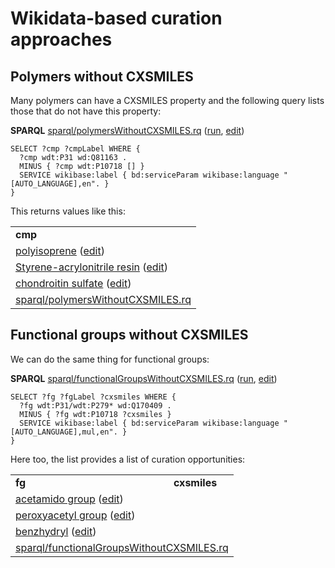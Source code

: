 # Wikidata-based curation approaches

## Polymers without CXSMILES

Many polymers can have a CXSMILES property and the following query lists those that do not
have this property:

**SPARQL** [sparql/polymersWithoutCXSMILES.rq](sparql/polymersWithoutCXSMILES.code.html) ([run](https://query.wikidata.org/embed.html#SELECT%20%3Fcmp%20%3FcmpLabel%20WHERE%20%7B%0A%20%20%3Fcmp%20wdt%3AP31%20wd%3AQ81163%20.%0A%20%20MINUS%20%7B%20%3Fcmp%20wdt%3AP10718%20%5B%5D%20%7D%0A%20%20SERVICE%20wikibase%3Alabel%20%7B%20bd%3AserviceParam%20wikibase%3Alanguage%20%22%5BAUTO_LANGUAGE%5D%2Cen%22.%20%7D%0A%7D%0A), [edit](https://query.wikidata.org/#SELECT%20%3Fcmp%20%3FcmpLabel%20WHERE%20%7B%0A%20%20%3Fcmp%20wdt%3AP31%20wd%3AQ81163%20.%0A%20%20MINUS%20%7B%20%3Fcmp%20wdt%3AP10718%20%5B%5D%20%7D%0A%20%20SERVICE%20wikibase%3Alabel%20%7B%20bd%3AserviceParam%20wikibase%3Alanguage%20%22%5BAUTO_LANGUAGE%5D%2Cen%22.%20%7D%0A%7D%0A))

```sparql
SELECT ?cmp ?cmpLabel WHERE {
  ?cmp wdt:P31 wd:Q81163 .
  MINUS { ?cmp wdt:P10718 [] }
  SERVICE wikibase:label { bd:serviceParam wikibase:language "[AUTO_LANGUAGE],en". }
}
```

This returns values like this:

<table>
  <tr>
    <td><b>cmp</b></td>
  </tr>
  <tr>
    <td><a href="https://tools.wmflabs.org/scholia/Q145126">polyisoprene</a> (<a href="http://www.wikidata.org/entity/Q145126">edit</a>)</td>
  </tr>
  <tr>
    <td><a href="https://tools.wmflabs.org/scholia/Q146415">Styrene-acrylonitrile resin</a> (<a href="http://www.wikidata.org/entity/Q146415">edit</a>)</td>
  </tr>
  <tr>
    <td><a href="https://tools.wmflabs.org/scholia/Q408014">chondroitin sulfate</a> (<a href="http://www.wikidata.org/entity/Q408014">edit</a>)</td>
  </tr>
  <tr><td colspan="2"><a href="sparql/polymersWithoutCXSMILES.code.html">sparql/polymersWithoutCXSMILES.rq</a></td></tr>
</table>

## Functional groups without CXSMILES

We can do the same thing for functional groups:

**SPARQL** [sparql/functionalGroupsWithoutCXSMILES.rq](sparql/functionalGroupsWithoutCXSMILES.code.html) ([run](https://query.wikidata.org/embed.html#SELECT%20%3Ffg%20%3FfgLabel%20%3Fcxsmiles%20WHERE%20%7B%0A%20%20%3Ffg%20wdt%3AP31%2Fwdt%3AP279*%20wd%3AQ170409%20.%0A%20%20MINUS%20%7B%20%3Ffg%20wdt%3AP10718%20%3Fcxsmiles%20%7D%0A%20%20SERVICE%20wikibase%3Alabel%20%7B%20bd%3AserviceParam%20wikibase%3Alanguage%20%22%5BAUTO_LANGUAGE%5D%2Cmul%2Cen%22.%20%7D%0A%7D%0A), [edit](https://query.wikidata.org/#SELECT%20%3Ffg%20%3FfgLabel%20%3Fcxsmiles%20WHERE%20%7B%0A%20%20%3Ffg%20wdt%3AP31%2Fwdt%3AP279*%20wd%3AQ170409%20.%0A%20%20MINUS%20%7B%20%3Ffg%20wdt%3AP10718%20%3Fcxsmiles%20%7D%0A%20%20SERVICE%20wikibase%3Alabel%20%7B%20bd%3AserviceParam%20wikibase%3Alanguage%20%22%5BAUTO_LANGUAGE%5D%2Cmul%2Cen%22.%20%7D%0A%7D%0A))

```sparql
SELECT ?fg ?fgLabel ?cxsmiles WHERE {
  ?fg wdt:P31/wdt:P279* wd:Q170409 .
  MINUS { ?fg wdt:P10718 ?cxsmiles }
  SERVICE wikibase:label { bd:serviceParam wikibase:language "[AUTO_LANGUAGE],mul,en". }
}
```

Here too, the list provides a list of curation opportunities:

<table>
  <tr>
    <td><b>fg</b></td>
    <td><b>cxsmiles</b></td>
  </tr>
  <tr>
    <td><a href="https://tools.wmflabs.org/scholia/Q2633793">acetamido group</a> (<a href="http://www.wikidata.org/entity/Q2633793">edit</a>)</td>
    <td></td>
  </tr>
  <tr>
    <td><a href="https://tools.wmflabs.org/scholia/Q2633806">peroxyacetyl group</a> (<a href="http://www.wikidata.org/entity/Q2633806">edit</a>)</td>
    <td></td>
  </tr>
  <tr>
    <td><a href="https://tools.wmflabs.org/scholia/Q2896782">benzhydryl</a> (<a href="http://www.wikidata.org/entity/Q2896782">edit</a>)</td>
    <td></td>
  </tr>
  <tr><td colspan="2"><a href="sparql/functionalGroupsWithoutCXSMILES.code.html">sparql/functionalGroupsWithoutCXSMILES.rq</a></td></tr>
</table>
